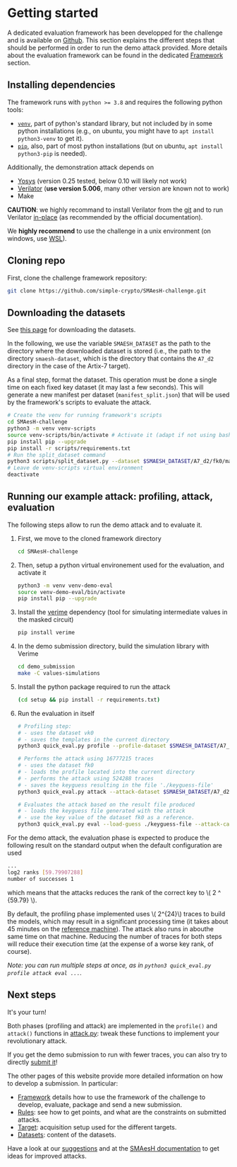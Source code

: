 # Getting started

A dedicated evaluation framework has been developped for the challenge and is
available on [Github](https://github.com/simple-crypto/SMAesH-challenge). This
section explains the different steps that should be performed in order to run
the demo attack provided. More details about the evaluation framework can be
found in the dedicated [Framework](./framework.md) section.

## Installing dependencies

The framework runs with `python >= 3.8` and requires the following python tools:
- [`venv`](https://docs.python.org/3/library/venv.html), part of python's
  standard library, but not included by in some python installations
  (e.g., on ubuntu, you might have to `apt install python3-venv` to get it). 
- [`pip`](https://pip.pypa.io/en/stable/installation/), also, part of most
  python installations (but on ubuntu, `apt install python3-pip` is needed).

Additionally, the demonstration attack depends on
* [Yosys](https://yosyshq.net/yosys/) (version 0.25 tested, below 0.10 will likely not work)
* [Verilator](https://veripool.org/guide/latest/install.html#git-quick-install) (**use version 5.006**, many other version are known not to work)
* Make

**CAUTION**: we highly recommand to install Verilator from the
[git](https://github.com/verilator/verilator) and to run Verilator
[in-place](https://veripool.org/guide/latest/install.html#run-in-place-from-verilator-root) (as recommended by the official documentation).

We **highly recommend** to use the challenge in a unix environment (on windows,
use [WSL](https://learn.microsoft.com/en-us/windows/wsl/install)).

## Cloning repo

First, clone the challenge framework repository:
```bash
git clone https://github.com/simple-crypto/SMAesH-challenge.git
```

## Downloading the datasets

See [this page](./datasets_download.md) for downloading the datasets.

In the following, we use the variable `SMAESH_DATASET` as the path to the directory where the
downloaded dataset is stored (i.e., the path to the directory `smaesh-dataset`,
which is the directory that contains the `A7_d2` directory in the case of the Artix-7 target). 

As a final step, format the dataset.
This operation must be done a single time on each fixed key dataset (it may last a few seconds).
This will generate a new manifest per dataset (`manifest_split.json`) that will be used by the framework's scripts to evaluate the attack.
```bash
# Create the venv for running framework's scripts
cd SMAesH-challenge
python3 -m venv venv-scripts
source venv-scripts/bin/activate # Activate it (adapt if not using bash shell)
pip install pip --upgrade 
pip install -r scripts/requirements.txt
# Run the split_dataset command
python3 scripts/split_dataset.py --dataset $SMAESH_DATASET/A7_d2/fk0/manifest.json 
# Leave de venv-scripts virtual environment
deactivate
```

## Running our example attack: profiling, attack, evaluation

The following steps allow to run the demo attack and to evaluate it.  

1. First, we move to the cloned framework directory
    ```bash
    cd SMAesH-challenge
    ```
1. Then, setup a python virtual environement used for the evaluation, and activate it
    ```bash
    python3 -m venv venv-demo-eval
    source venv-demo-eval/bin/activate
    pip install pip --upgrade 
    ```
1. Install the [verime](https://github.com/simple-crypto/verime) dependency (tool for simulating intermediate values in the masked circuit)
    ```bash
    pip install verime
    ```
1. In the demo submission directory, build the simulation library with Verime
    ```bash
    cd demo_submission
    make -C values-simulations 
    ```
1. Install the python package required to run the attack
    ```bash
    (cd setup && pip install -r requirements.txt)
    ```
1. Run the evaluation in itself 
    ```bash
    # Profiling step:
    # - uses the dataset vk0
    # - saves the templates in the current directory
    python3 quick_eval.py profile --profile-dataset $SMAESH_DATASET/A7_d2/vk0/manifest.json --attack-case A7_d2 --save-profile .
    
    # Performs the attack using 16777215 traces 
    # - uses the dataset fk0
    # - loads the profile located into the current directory
    # - performs the attack using 524288 traces
    # - saves the keyguess resulting in the file './keyguess-file'
    python3 quick_eval.py attack --attack-dataset $SMAESH_DATASET/A7_d2/fk0/manifest_split.json --attack-case A7_d2 --load-profile . --save-guess ./keyguess-file --n-attack-traces 16777216

    # Evaluates the attack based on the result file produced
    # - loads the keyguess file generated with the attack
    # - use the key value of the dataset fk0 as a reference.
    python3 quick_eval.py eval --load-guess ./keyguess-file --attack-case A7_d2 --attack-dataset $SMAESH_DATASET/A7_d2/fk0/manifest_split.json
    ```
For the demo attack, the evaluation phase is expected to 
produce the following result on the standard output when the default configuration are used
```bash
...
log2 ranks [59.79907288]
number of successes 1
```
which means that the attacks reduces the rank of the correct key to \\( 2 ^
{59.79} \\).

By default, the profiling phase implemented uses \\( 2^{24}\\)
traces to build the models, which may result in a significant
processing time (it takes about 45 minutes on the [reference machine](./rules.html#evaluation-limits)).
The attack also runs in abouthe same time on that machine.
Reducing the number of traces for both steps will reduce their execution time
(at the expense of a worse key rank, of course).

*Note: you can run multiple steps at once, as in `python3 quick_eval.py profile attack eval ...`.*

## Next steps

It's your turn!

Both phases (profiling and attack) are implemented in the `profile()` and
`attack()` functions in
[attack.py](https://github.com/simple-crypto/SMAesH-challenge/blob/main/demo_submission/attack.py):
tweak these functions to implement your revolutionary attack.

If you get the demo submission to run with fewer traces, you can also try to directly [submit it](./submission.md)!

The other pages of this website provide more detailed information on how to
develop a submission. In particular: 

* [Framework](./framework.md) details how to use the framework of the challenge to develop, evaluate, package and send a new submission. 
* [Rules](./rules.md): see how to get points, and what are the constraints on submitted attacks.
* [Target](./targets.md): acquisition setup used for the different targets. 
* [Datasets](./datasets.md): content of the datasets.

Have a look at our [suggestions](./introduction.md#attack-ideas) and at the
[SMAesH documentation](https://simple-crypto.org/activities/smaesh) to get
ideas for improved attacks.

